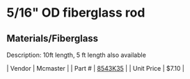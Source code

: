 # 5/16" OD fiberglass rod
## Materials/Fiberglass
Description: 	10ft length, 5 ft length also available 

| Vendor | Mcmaster | 
| Part # | [8543K35](http://www.mcmaster.com/) | 
| Unit Price | $7.10 | 
